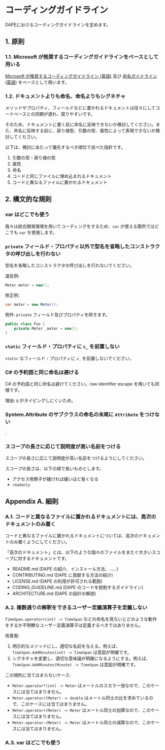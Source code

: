 # コーディングガイドライン

DAPEにおけるコーディングガイドラインを定めます。

## 1. 原則

### 1.1. Microsoft が推奨するコーディングガイドラインをベースとして用いる

[Microsoft が推奨するコーディングガイドライン (英語)](https://learn.microsoft.com/en-us/dotnet/csharp/fundamentals/coding-style/coding-conventions) 及び
[命名ガイドライン (英語)](https://learn.microsoft.com/en-us/dotnet/csharp/fundamentals/coding-style/identifier-names) をベースとして用います。

### 1.2. ドキュメントよりも命名、命名よりもシグネチャ

メソッドやプロパティ、フィールドなどに書かれるドキュメントは往々にしてコードベースとの同期が遅れ、腐りやすいです。

そのため、ドキュメントに書く前に命名に反映できないか検討してください。また、命名に反映する前に、戻り値型、引数の型、属性によって表現できないか検討してください。

以下は、検討にあたって優先するべき順位で並べた指針です。

1. 引数の型・戻り値の型
2. 属性
3. 命名
4. コードと同じファイルに埋め込まれるドキュメント
5. コードと異なるファイルに置かれるドキュメント

## 2. 構文的な規則

### var はどこでも使う

我々は統合開発環境を用いてコーディングをするため、`var` が使える箇所ではどこでも `var` を使用します。

### `private` フィールド・プロパティ以外で型名を省略したコンストラクタの呼び出しを行わない

型名を省略したコンストラクタの呼び出しを行わないでください。

違反例:

```cs
Meter meter = new();
```

修正例:

```cs
var meter = new Meter();
```

例外: `private` フィールド及びプロパティを除きます。

```cs
public class Foo {
    private Meter _meter = new();
}
```

### `static` フィールド・プロパティに `s_` を前置しない

`static` なフィールド・プロパティに `s_` を前置しないでください。

### C# の予約語と同じ命名は避ける

C# の予約語と同じ命名は避けてください。raw identifier escape を用いても同様です。

理由: `@` がタイピングしにくいため。

### System.Attribute のサブクラスの命名の末尾に `Attribute` をつけない

.

### スコープの長さに応じて説明度が高い名前をつける

スコープの長さに応じて説明度が高い名前をつけるようにしてください。

スコープの長さは、以下の順で長いものとします。

* アクセス修飾子が緩ければ緩いほど長くなる
* `readonly` 

## Appendix A. 細則

### A.1. コードと異なるファイルに置かれるドキュメントには、高次のドキュメントのみ置く

コードと異なるファイルに置かれるドキュメントについては、高次のドキュメントのみ置くようにしてください。

「高次のドキュメント」とは、以下のような個々のファイルをまたぐ大きいスコープに対するドキュメントです。

* README.md (DAPE の紹介、インストール方法、……)
* CONTRIBUTING.md (DAPE に貢献する方法の紹介)
* LICENSE.md (DAPE の利用が許可される範囲)
* CODING_GUIDELINE.md (DAPE のコードを統制するガイドライン)
* ARCHITECTURE.md (DAPE の設計の解説)

### A.2. 複数通りの解釈をできるユーザー定義演算子を定義しない

`TimeSpan.operator+(int) -> TimeSpan` などの命名を見ないとどのような動作をするか不明瞭なユーザー定義演算子は定義するべきではありません。

改善案:

1. 明示的なメソッドにし、適切な名前を与える。例えば、`TimeSpan.AddMinutes(int) -> TimeSpan` は意図が明確です。
2. シグネチャを変更し、適切な意味論が明確になるようにする。例えば、 `TimeSpan.AddMinutes(Minute) -> TimeSpan` は意図が明確です。

この規則に当てはまらないケース:

* `Meter.operator*(int) -> Meter` はメートルのスカラー倍なので、このケースには当てはまりません。
* `Meter.operator/(Meter) -> double` はメートル同士の比を求めているので、このケースには当てはまりません。
* `Meter.operator+(Meter) -> Meter` はメートル同士の加算なので、このケースには当てはまりません。
* `Meter.operator-(Meter) -> Meter` はメートル同士の減算なので、このケースには当てはまりません。

### A.3. var はどこでも使う
